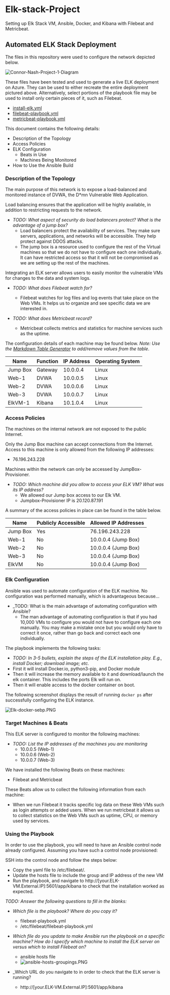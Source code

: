 # Elk-stack-Project
Setting up Elk Stack VM, Ansible, Docker, and Kibana with Filebeat and Metricbeat.


## Automated ELK Stack Deployment

The files in this repository were used to configure the network depicted below.

 ![Connor-Nash-Project-1-Diagram](Diagram/Connor-Nash-Project-1-Diagram.PNG) 

These files have been tested and used to generate a live ELK deployment on Azure. They can be used to either recreate the entire deployment pictured above. Alternatively, select portions of the playbook file may be used to install only certain pieces of it, such as Filebeat.

- [install-elk.yml](https://github.com/connor-nash119/Elk-stack-Project/blob/main/Ansible/Elkstack-config/install-elk.yml.txt)
- [filebeat-playbook.yml](Ansible/Filebeat/filebeat-playbook.yml)
- [metricbeat-playbook.yml](Ansible/Metricbeat/metricbeat-playbook.yml)



This document contains the following details:

- Description of the Topology
- Access Policies
- ELK Configuration
  - Beats in Use
  - Machines Being Monitored
- How to Use the Ansible Build


### Description of the Topology

The main purpose of this network is to expose a load-balanced and monitored instance of DVWA, the D*mn Vulnerable Web Application.

Load balancing ensures that the application will be highly available, in addition to restricting requests to the network.

- _TODO: What aspect of security do load balancers protect? What is the advantage of a jump box?_
  - Load balancers protect the availability of services. They make sure servers, applications, and networks will be accessible. They help protect against DDOS attacks.
  - The jump box is a resource used to configure the rest of the Virtual machines so that we do not have to configure each one individually.  It can have restricted access so that it will not be compromised as we are setting up the rest of the machines.


Integrating an ELK server allows users to easily monitor the vulnerable VMs for changes to the data and system logs.

- _TODO: What does Filebeat watch for?_
  - Filebeat watches for log files and log events that take place on the Web VMs. It helps us to organize and see specific data we are interested in.

- _TODO: What does Metricbeat record?_
  - Metricbeat collects metrics and statistics for machine services such as the uptime.


The configuration details of each machine may be found below.
_Note: Use the [Markdown Table Generator](http://www.tablesgenerator.com/markdown_tables) to add/remove values from the table_.

| Name     | Function | IP Address | Operating System |
| -------- | -------- | ---------- | ---------------- |
| Jump Box | Gateway  | 10.0.0.4   | Linux            |
| Web-1    | DVWA     | 10.0.0.5   | Linux            |
| Web-2    | DVWA     | 10.0.0.6   | Linux            |
| Web-3    | DVWA     | 10.0.0.7   | Linux            |
| ElkVM-1  | Kibana   | 10.1.0.4   | Linux            |

### Access Policies

The machines on the internal network are not exposed to the public Internet. 

Only the Jump Box machine can accept connections from the Internet. Access to this machine is only allowed from the following IP addresses:

- 76.196.243.228

Machines within the network can only be accessed by JumpBox-Provisioner.

- _TODO: Which machine did you allow to access your ELK VM? What was its IP address?_
  - We allowed our Jump box access to our Elk VM.
  - Jumpbox-Provisioner IP is 20.120.87.191


A summary of the access policies in place can be found in the table below.

| Name     | Publicly Accessible | Allowed IP Addresses |
| -------- | ------------------- | -------------------- |
| Jump Box | Yes                 | 76.196.243.228       |
| Web-1    | No                  | 10.0.0.4 (Jump Box)  |
| Web-2    | No                  | 10.0.0.4 (Jump Box)  |
| Web-3    | No                  | 10.0.0.4 (Jump Box)  |
| ElkVM    | No                  | 10.0.0.4 (Jump Box)  |

### Elk Configuration

Ansible was used to automate configuration of the ELK machine. No configuration was performed manually, which is advantageous because...

- _TODO: What is the main advantage of automating configuration with Ansible?
  - The man advantage of automating configuration is that if you had 10,000 VMs to configure you would not have to configure each one manually. You may make a mistake once but you would only have to correct it once, rather than go back and correct each one individually.


The playbook implements the following tasks:

- _TODO: In 3-5 bullets, explain the steps of the ELK installation play. E.g., install Docker; download image; etc._
- First it will install Docker.io, python3-pip, and Docker module
- Then it will increase the memory available to it and download/launch the elk container. This includes the ports Elk will run on.
- Then it will enable access to the docker container on boot.

The following screenshot displays the result of running `docker ps` after successfully configuring the ELK instance.

![Elk-docker-sebp.PNG](Images/Elk-docker-sebp.PNG)

### Target Machines & Beats

This ELK server is configured to monitor the following machines:

- _TODO: List the IP addresses of the machines you are monitoring_
  - 10.0.0.5 (Web-1)
  - 10.0.0.6 (Web-2)
  - 10.0.0.7 (Web-3)


We have installed the following Beats on these machines:

- Filebeat and Metricbeat

These Beats allow us to collect the following information from each machine:

- When we run Filebeat it tracks specific log data on these Web VMs such as login attempts or added users. When we run metricbeat it allows us to collect statistics on the Web VMs such as uptime, CPU, or memory used by services.

### Using the Playbook

In order to use the playbook, you will need to have an Ansible control node already configured. Assuming you have such a control node provisioned: 

SSH into the control node and follow the steps below:

- Copy the yaml file to /etc/filebeat/.
- Update the hosts file to include the group and IP address of the new VM
- Run the playbook, and navigate to http://[your.ELK-VM.External.IP]:5601/app/kibana to check that the installation worked as expected.

_TODO: Answer the following questions to fill in the blanks:_

- _Which file is the playbook? Where do you copy it?_
  - filebeat-playbook.yml
  - /etc/filebeat/filebeat-playbook.yml

- _Which file do you update to make Ansible run the playbook on a specific machine? How do I specify which machine to install the ELK server on versus which to install Filebeat on?_
  - ansible hosts file
  - ![ansible-hosts-groupings.PNG](Images/ansible-hosts-groupings.PNG)

- _Which URL do you navigate to in order to check that the ELK server is running?
  - http://[your.ELK-VM.External.IP]:5601/app/kibana
